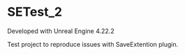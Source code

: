 # SETest_2

Developed with Unreal Engine 4.22.2

Test project to reproduce issues with SaveExtention plugin.